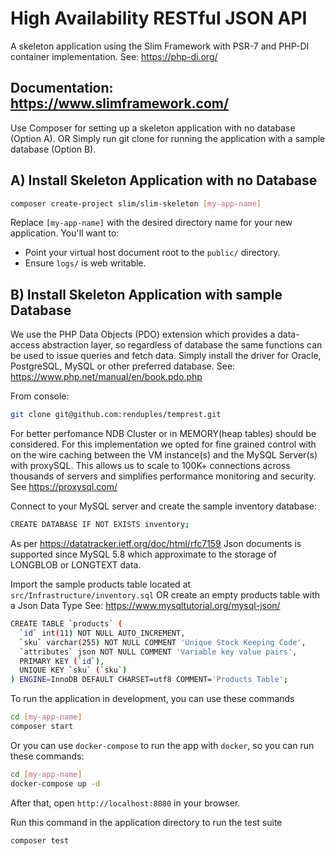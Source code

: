 # High Availability RESTful JSON API
A skeleton application using the Slim Framework with PSR-7 and PHP-DI container implementation. 
See: https://php-di.org/

## Documentation: https://www.slimframework.com/

Use Composer for setting up a skeleton application with no database (Option A).
OR
Simply run git clone for running the application with a sample database (Option B). 

## A) Install Skeleton Application with no Database

```bash
composer create-project slim/slim-skeleton [my-app-name]
```
Replace `[my-app-name]` with the desired directory name for your new application. You'll want to:

* Point your virtual host document root to the `public/` directory.
* Ensure `logs/` is web writable.

## B) Install Skeleton Application with sample Database
We use the PHP Data Objects (PDO) extension which provides a data-access abstraction layer, 
so regardless of database the same functions can be used to issue queries and fetch data.
Simply install the driver for Oracle, PostgreSQL, MySQL or other preferred database. 
See: https://www.php.net/manual/en/book.pdo.php

From console:
```bash
git clone git@github.com:renduples/temprest.git
```
For better perfomance NDB Cluster or in MEMORY(heap tables) should be considered. For this implementation we opted for fine grained control with on the wire caching between the VM instance(s) and the MySQL Server(s) with proxySQL. This allows us to scale to 100K+ connections across thousands of servers and simplifies performance monitoring and security.
See https://proxysql.com/

Connect to your MySQL server and create the sample inventory database:
```bash
CREATE DATABASE IF NOT EXISTS inventory;
```
As per https://datatracker.ietf.org/doc/html/rfc7159 Json documents is supported since MySQL 5.8 which approximate to the storage of LONGBLOB or LONGTEXT data.

Import the sample products table located at `src/Infrastructure/inventory.sql`
OR 
create an empty products table with a Json Data Type See: https://www.mysqltutorial.org/mysql-json/

```bash
CREATE TABLE `products` (
  `id` int(11) NOT NULL AUTO_INCREMENT,
  `sku` varchar(255) NOT NULL COMMENT 'Unique Stock Keeping Code',
  `attributes` json NOT NULL COMMENT 'Variable key value pairs',
  PRIMARY KEY (`id`),
  UNIQUE KEY `sku` (`sku`)
) ENGINE=InnoDB DEFAULT CHARSET=utf8 COMMENT='Products Table';
```


To run the application in development, you can use these commands 

```bash
cd [my-app-name]
composer start
```

Or you can use `docker-compose` to run the app with `docker`, so you can run these commands:
```bash
cd [my-app-name]
docker-compose up -d
```
After that, open `http://localhost:8080` in your browser.

Run this command in the application directory to run the test suite

```bash
composer test
```
